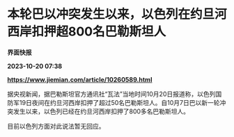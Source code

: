 # 本轮巴以冲突发生以来，以色列在约旦河西岸扣押超800名巴勒斯坦人
**界面快报**

**2023-10-20 07:38**

**https://www.jiemian.com/article/10260589.html**

据央视新闻，据巴勒斯坦官方通讯社“瓦法”当地时间10月20日报道称，以色列国防军19日夜间在约旦河西岸扣押了超过50名巴勒斯坦人。自10月7日巴以新一轮冲突发生以来，以色列已经在约旦河西岸扣押了800多名巴勒斯坦人。

目前以色列方面对此说法暂无回应。